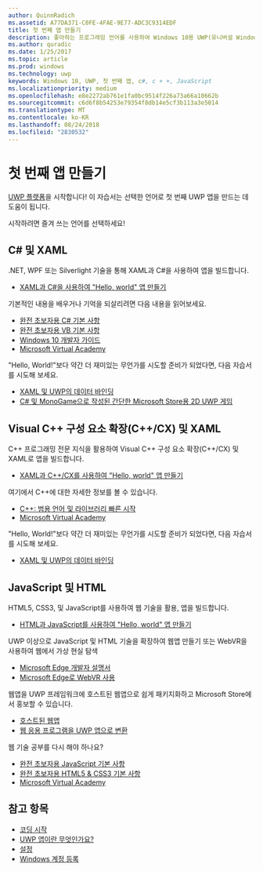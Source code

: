 ```yaml
---
author: QuinnRadich
ms.assetid: A77DA371-C0FE-4FAE-9E77-ADC3C9314EDF
title: 첫 번째 앱 만들기
description: 좋아하는 프로그래밍 언어를 사용하여 Windows 10용 UWP(유니버설 Windows 플랫폼) 앱을 만듭니다.
ms.author: quradic
ms.date: 1/25/2017
ms.topic: article
ms.prod: windows
ms.technology: uwp
keywords: Windows 10, UWP, 첫 번째 앱, c#, c + +, JavaScript
ms.localizationpriority: medium
ms.openlocfilehash: e8e2272ab761e1fa0bc9514f226a73a66a10662b
ms.sourcegitcommit: c6d6f8b54253e79354f8db14e5cf3b113a3e5014
ms.translationtype: MT
ms.contentlocale: ko-KR
ms.lasthandoff: 08/24/2018
ms.locfileid: "2830532"
---
```

# <a name="create-your-first-app"></a>첫 번째 앱 만들기

[UWP 플랫폼](universal-application-platform-guide.md)을 시작합니다! 이 자습서는 선택한 언어로 첫 번째 UWP 앱을 만드는 데 도움이 됩니다.

시작하려면 즐겨 쓰는 언어를 선택하세요!

## <a name="c-and-xaml"></a>C# 및 XAML

.NET, WPF 또는 Silverlight 기술을 통해 XAML과 C#을 사용하여 앱을 빌드합니다.

* [XAML과 C#을 사용하여 "Hello, world" 앱 만들기](create-a-hello-world-app-xaml-universal.md)

기본적인 내용을 배우거나 기억을 되살리려면 다음 내용을 읽어보세요.

* [완전 초보자용 C# 기본 사항](https://go.microsoft.com/fwlink/?linkid=850801)
* [완전 초보자용 VB 기본 사항](https://go.microsoft.com/fwlink/?linkid=850802)
* [Windows 10 개발자 가이드](https://go.microsoft.com/fwlink/?linkid=850804)
* [Microsoft Virtual Academy](http://www.microsoftvirtualacademy.com/)

"Hello, World!"보다 약간 더 재미있는 무언가를 시도할 준비가 되었다면, 다음 자습서를 시도해 보세요.

* [XAML 및 UWP의 데이터 바인딩](xaml-basics-intro.md)
* [C# 및 MonoGame으로 작성된 간단한 Microsoft Store용 2D UWP 게임](get-started-tutorial-game-mg2d.md)


## <a name="visual-c-component-extensions-ccx-and-xaml"></a>Visual C++ 구성 요소 확장(C++/CX) 및 XAML

C++ 프로그래밍 전문 지식을 활용하여 Visual C++ 구성 요소 확장(C++/CX) 및 XAML로 앱을 빌드합니다.

* [XAML과 C++/CX를 사용하여 "Hello, world" 앱 만들기](create-a-basic-windows-10-app-in-cpp.md)

여기에서 C++에 대한 자세한 정보를 볼 수 있습니다.

* [C++: 범용 언어 및 라이브러리 빠른 시작](http://www.microsoftvirtualacademy.com/training-courses/c-a-general-purpose-language-and-library-jump-start)
* [Microsoft Virtual Academy](http://go.microsoft.com/fwlink/p/?LinkID=389916)

"Hello, World!"보다 약간 더 재미있는 무언가를 시도할 준비가 되었다면, 다음 자습서를 시도해 보세요.

* [XAML 및 UWP의 데이터 바인딩](xaml-basics-intro.md)

## <a name="javascript-and-html"></a>JavaScript 및 HTML

HTML5, CSS3, 및 JavaScript를 사용하여 웹 기술을 활용, 앱을 빌드합니다.

* [HTML과 JavaScript를 사용하여 "Hello, world" 앱 만들기](create-a-hello-world-app-js-uwp.md)

UWP 이상으로 JavaScript 및 HTML 기술을 확장하여 웹앱 만들기 또는 WebVR을 사용하여 웹에서 가상 현실 탐색

* [Microsoft Edge 개발자 설명서](https://docs.microsoft.com/microsoft-edge/)
* [Microsoft Edge로 WebVR 사용](https://docs.microsoft.com/en-us/microsoft-edge/webvr/)

웹앱을 UWP 프레임워크에 호스트된 웹앱으로 쉽게 패키지화하고 Microsoft Store에서 홍보할 수 있습니다.

* [호스트된 웹앱](https://developer.microsoft.com/windows/bridges/hosted-web-apps)
* [웹 응용 프로그램을 UWP 앱으로 변환](../porting/hwa-create-windows.md)

웹 기술 공부를 다시 해야 하나요?

* [완전 초보자용 JavaScript 기본 사항](http://www.microsoftvirtualacademy.com/training-courses/javascript-fundamentals-for-absolute-beginners)
* [완전 초보자용 HTML5 &amp; CSS3 기본 사항](http://www.microsoftvirtualacademy.com/training-courses/html5-css3-fundamentals-development-for-absolute-beginners)
* [Microsoft Virtual Academy](http://go.microsoft.com/fwlink/p/?LinkID=389916)

## <a name="see-also"></a>참고 항목

* [코딩 시작](create-uwp-apps.md)
* [UWP 앱이란 무엇인가요?](universal-application-platform-guide.md)
* [설정](get-set-up.md)
* [Windows 계정 등록](sign-up.md)

